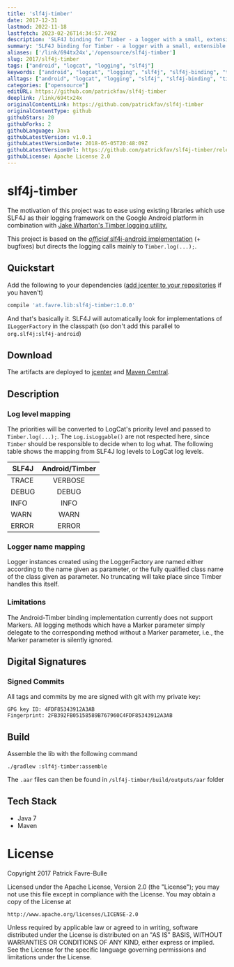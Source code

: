 ```yaml
---
title: 'slf4j-timber'
date: 2017-12-31
lastmod: 2022-11-18
lastfetch: 2023-02-26T14:34:57.749Z
description: 'SLF4J binding for Timber - a logger with a small, extensible API which provides utility on top of Android`s normal Log class.'
summary: 'SLF4J binding for Timber - a logger with a small, extensible API which provides utility on top of Android`s normal Log class.'
aliases: ['/link/694tx24x','/opensource/slf4j-timber']
slug: 2017/slf4j-timber
tags: ["android", "logcat", "logging", "slf4j"]
keywords: ["android", "logcat", "logging", "slf4j", "slf4j-binding", "timber"]
alltags: ["android", "logcat", "logging", "slf4j", "slf4j-binding", "timber", "github", "Java"]
categories: ["opensource"]
editURL: https://github.com/patrickfav/slf4j-timber
deeplink: /link/694tx24x
originalContentLink: https://github.com/patrickfav/slf4j-timber
originalContentType: github
githubStars: 20
githubForks: 2
githubLanguage: Java
githubLatestVersion: v1.0.1
githubLatestVersionDate: 2018-05-05T20:48:09Z
githubLatestVersionUrl: https://github.com/patrickfav/slf4j-timber/releases/tag/v1.0.1
githubLicense: Apache License 2.0
---
```

# slf4j-timber

The motivation of this project was to ease using existing libraries
which use SLF4J as their logging framework on the Google Android platform
in combination with [Jake Wharton's Timber logging utility.](https://github.com/JakeWharton/timber)

This project is based on the [_official_ slf4j-android implementation](https://mvnrepository.com/artifact/org.slf4j/slf4j-android) (+ bugfixes)
but directs the logging calls mainly to `Timber.log(...);`.

[](https://bintray.com/patrickfav/maven/slf4j-timber/_latestVersion)
[](https://travis-ci.com/patrickfav/slf4j-timber)
[](https://www.javadoc.io/doc/at.favre.lib/slf4j-timber)
[](https://coveralls.io/github/patrickfav/slf4j-timber?branch=master)
[](https://codeclimate.com/github/patrickfav/slf4j-timber/maintainability)

## Quickstart

Add the following to your dependencies ([add jcenter to your repositories](https://developer.android.com/studio/build/index.html#top-level) if you haven't)

```groovy
compile 'at.favre.lib:slf4j-timber:1.0.0'
```

And that's basically it. SLF4J will automatically look for implementations of `ILoggerFactory` in the classpath (so don't add this
parallel to `org.slf4j:slf4j-android`)

## Download

The artifacts are deployed to [jcenter](https://bintray.com/bintray/jcenter) and [Maven Central](https://search.maven.org/).

## Description

### Log level mapping
The priorities will be converted to LogCat's priority level and passed to
`Timber.log(...);`. The `Log.isLoggable()` are not respected here, since `Timber`
should be responsible to decide when to log what. The following table shows
the mapping from SLF4J log levels to LogCat log levels.

| SLF4J         | Android/Timber |
| ------------- |:-------------: |
| TRACE         | VERBOSE        |
| DEBUG         | DEBUG          |
| INFO          | INFO           |
| WARN          | WARN           |
| ERROR         | ERROR          |

### Logger name mapping

Logger instances created using the LoggerFactory are named either according to
the name given as parameter, or the fully qualified class name of the class given as
parameter. No truncating will take place since Timber handles this itself.

### Limitations

The Android-Timber binding implementation currently does not support Markers.
All logging methods which have a Marker parameter simply delegate to the
corresponding method without a Marker parameter, i.e., the Marker parameter
is silently ignored.

## Digital Signatures

### Signed Commits

All tags and commits by me are signed with git with my private key:

    GPG key ID: 4FDF85343912A3AB
    Fingerprint: 2FB392FB05158589B767960C4FDF85343912A3AB

## Build

Assemble the lib with the following command

    ./gradlew :slf4j-timber:assemble

The `.aar` files can then be found in `/slf4j-timber/build/outputs/aar` folder


## Tech Stack

* Java 7
* Maven

# License

Copyright 2017 Patrick Favre-Bulle

Licensed under the Apache License, Version 2.0 (the "License");
you may not use this file except in compliance with the License.
You may obtain a copy of the License at

    http://www.apache.org/licenses/LICENSE-2.0

Unless required by applicable law or agreed to in writing, software
distributed under the License is distributed on an "AS IS" BASIS,
WITHOUT WARRANTIES OR CONDITIONS OF ANY KIND, either express or implied.
See the License for the specific language governing permissions and
limitations under the License.

